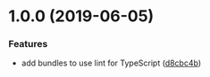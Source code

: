 # 1.0.0 (2019-06-05)


### Features

* add bundles to use lint for TypeScript ([d8cbc4b](https://github.com/mitsuru793/node-package-bundle-typescript-lint/commit/d8cbc4b))
